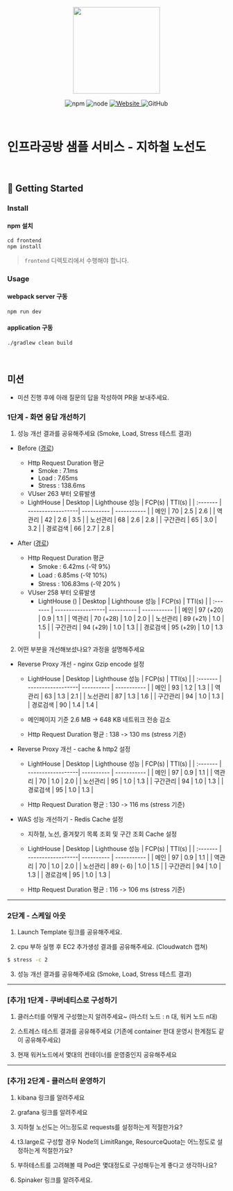 <p align="center">
    <img width="200px;" src="https://raw.githubusercontent.com/woowacourse/atdd-subway-admin-frontend/master/images/main_logo.png"/>
</p>
<p align="center">
  <img alt="npm" src="https://img.shields.io/badge/npm-%3E%3D%205.5.0-blue">
  <img alt="node" src="https://img.shields.io/badge/node-%3E%3D%209.3.0-blue">
  <a href="https://edu.nextstep.camp/c/R89PYi5H" alt="nextstep atdd">
    <img alt="Website" src="https://img.shields.io/website?url=https%3A%2F%2Fedu.nextstep.camp%2Fc%2FR89PYi5H">
  </a>
  <img alt="GitHub" src="https://img.shields.io/github/license/next-step/atdd-subway-service">
</p>

<br>

# 인프라공방 샘플 서비스 - 지하철 노선도

<br>

## 🚀 Getting Started

### Install
#### npm 설치
```
cd frontend
npm install
```
> `frontend` 디렉토리에서 수행해야 합니다.

### Usage
#### webpack server 구동
```
npm run dev
```
#### application 구동
```
./gradlew clean build
```
<br>

## 미션

* 미션 진행 후에 아래 질문의 답을 작성하여 PR을 보내주세요.


### 1단계 - 화면 응답 개선하기
1. 성능 개선 결과를 공유해주세요 (Smoke, Load, Stress 테스트 결과)
- Before ([경로](/result/before))
    - Http Request Duration 평균
        - Smoke  : 7.1ms
        - Load   : 7.65ms
        - Stress : 138.6ms
    - VUser 263 부터 오류발생
    - LightHouse
         | Desktop  | Lighthouse 성능    | FCP(s) | TTI(s) |
         | :------- | ------------------| ---------- | ----------- |
         | 메인      | 70                | 2.5        | 2.6         |
         | 역관리     | 42                | 2.6       | 3.5         |
         | 노선관리   | 68                | 2.6        | 2.8         |
         | 구간관리   | 65                | 3.0        | 3.2         |
         | 경로검색   | 66                | 2.7        | 2.8        | 
      
- After ([경로](/result/after))
    - Http Request Duration 평균
        - Smoke  : 6.42ms (-약 9%)
        - Load   : 6.85ms (-약 10%)
        - Stress : 106.83ms (-약 20% )
    - VUser 258 부터 오류발생
        - LightHouse ()
          | Desktop  | Lighthouse 성능    | FCP(s) | TTI(s) |
          | :------- | ------------------| ---------- | ----------- |
          | 메인      | 97  (+20)         | 0.9        | 1.1         |
          | 역관리    | 70  (+28)          | 1.0        | 2.0         |
          | 노선관리   | 89  (+21)         | 1.0        | 1.5         |
          | 구간관리   | 94  (+29)          | 1.0        | 1.3         |
          | 경로검색   | 95  (+29)          | 1.0        | 1.3        |


2. 어떤 부분을 개선해보셨나요? 과정을 설명해주세요 

- Reverse Proxy 개선 - nginx Gzip encode 설정
    - LightHouse
      | Desktop  | Lighthouse 성능    | FCP(s) | TTI(s) |
      | :------- | ------------------| ---------- | ----------- |
      | 메인      | 93                | 1.2        | 1.3         |
      | 역관리     | 63               | 1.3        | 2.1         |
      | 노선관리   | 87                | 1.3        | 1.6         |
      | 구간관리   | 94                | 1.0        | 1.3         |
      | 경로검색   | 90                | 1.4        | 1.4        |

   - 메인페이지 기준 2.6 MB -> 648 KB 네트워크 전송 감소
   - Http Request Duration 평균 :  138 -> 130 ms (stress 기준)
    
- Reverse Proxy 개선 - cache & http2 설정
    - LightHouse
      | Desktop  | Lighthouse 성능    | FCP(s) | TTI(s) |
      | :------- | ------------------| ---------- | ----------- |
      | 메인      | 97                | 0.9        | 1.1         |
      | 역관리     | 70               | 1.0        | 2.0         |
      | 노선관리   | 95                | 1.0        | 1.3         |
      | 구간관리   | 94                | 1.0        | 1.3         |
      | 경로검색   | 95                | 1.0        | 1.3        |

  - Http Request Duration 평균 :  130 -> 116 ms (stress 기준)
    
- WAS 성능 개선하기 - Redis Cache 설정
    - 지하철, 노선, 즐겨찾기 목록 조회 및 구간 조회 Cache 설정
    - LightHouse
      | Desktop  | Lighthouse 성능    | FCP(s) | TTI(s) |
      | :------- | ------------------| ---------- | ----------- |
      | 메인      | 97                | 0.9        | 1.1         |
      | 역관리     | 70               | 1.0        | 2.0         |
      | 노선관리   | 89 (- 6)          | 1.0        | 1.5         |
      | 구간관리   | 94                | 1.0        | 1.3         |
      | 경로검색   | 95                | 1.0        | 1.3        | 

   - Http Request Duration 평균 :  116 -> 106 ms (stress 기준)
---

### 2단계 - 스케일 아웃

1. Launch Template 링크를 공유해주세요.

2. cpu 부하 실행 후 EC2 추가생성 결과를 공유해주세요. (Cloudwatch 캡쳐)

```sh
$ stress -c 2
```

3. 성능 개선 결과를 공유해주세요 (Smoke, Load, Stress 테스트 결과)

---
### [추가] 1단계 - 쿠버네티스로 구성하기
1. 클러스터를 어떻게 구성했는지 알려주세요~ (마스터 노드 : n 대, 워커 노드 n대)

2. 스트레스 테스트 결과를 공유해주세요 (기존에 container 한대 운영시 한계점도 같이 공유해주세요)

3. 현재 워커노드에서 몇대의 컨테이너를 운영중인지 공유해주세요

---

### [추가] 2단계 - 클러스터 운영하기
1. kibana 링크를 알려주세요

2. grafana 링크를 알려주세요

3. 지하철 노선도는 어느정도로 requests를 설정하는게 적절한가요?

4. t3.large로 구성할 경우 Node의 LimitRange, ResourceQuota는 어느정도로 설정하는게 적절한가요?

5. 부하테스트를 고려해볼 때 Pod은 몇대정도로 구성해두는게 좋다고 생각하나요?

6. Spinaker 링크를 알려주세요.
